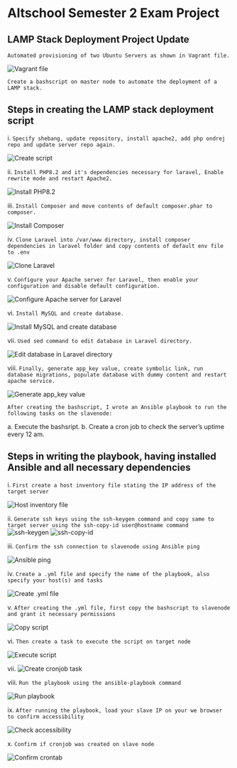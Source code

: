 # Altschool Semester 2 Exam Project
## LAMP Stack Deployment Project Update

`Automated provisioning of two Ubuntu Servers as shown in Vagrant file.`

![Vagrant file](./Vagrant%20file.png)

`Create a bashscript on master node to automate the deployment of a LAMP stack.`

## Steps in creating the LAMP stack deployment script

i. `Specify shebang, update repository, install apache2, add php ondrej repo and update server repo again.`

![Create script](./Create%20Bashsript.png)

ii. `Install PHP8.2 and it's dependencies necessary for laravel, Enable rewrite mode and restart Apache2.`

![Install PHP8.2](./Install%20PHP%20and%20dependencies.png)

iii. `Install Composer and move contents of default composer.phar to composer.`

![Install Composer](./Install%20composer.png)

iv. `Clone Laravel into /var/www directory, install composer dependencies in laravel folder and copy contents of default env file to .env`

![Clone Laravel](./Clone%20laravel%20into%20var-www%20directory.png)

v. `Configure your Apache server for Laravel, then enable your configuration and disable default configuration.`

![Configure Apache server for Laravel](./Configure%20Apache%20server%20for%20Laravel.png)

vi. `Install MySQL and create database.`

![Install MySQL and create database](./Install%20MySQL%20and%20create%20database.png)

vii. `Used sed command to edit database in Laravel directory.`

![Edit database in Laravel directory](./Use%20sed%20command%20to%20edit%20database%20files.png)

viii. `Finally, generate app_key value, create symbolic link, run database migrations, populate database with dummy content and restart apache service.`

![Generate app_key value](./Generate%20app%20key%20value.png)


`After creating the bashscript, I wrote an Ansible playbook to run the following tasks on the slavenode:`

a. Execute the bashsript.
b. Create a cron job to check the server’s uptime every 12 am.

## Steps in writing the playbook, having installed Ansible and all necessary dependencies

i. `First create a host inventory file stating the IP address of the target server`

![Host inventory file](./Host%20inventory%20file.png)

ii. `Generate ssh keys using the ssh-keygen command and copy same to target server using the ssh-copy-id user@hostname command`
![ssh-keygen](./ssh-keygen.png)
![ssh-copy-id](./ssh-copy-id.png)

iii. `Confirm the ssh connection to slavenode using Ansible ping`

![Ansible ping](./Ansible%20ping.png)

iv. `Create a .yml file and specify the name of the playbook, also specify your host(s) and tasks`

![Create .yml file](./Create%20playbook.png)

v. `After creating the .yml file, first copy the bashscript to slavenode and grant it necessary permissions`

![Copy script](./Copy%20script.png)

vi. `Then create a task to execute the script on target node`

![Execute script](./Execute%20script.png)

vii. ![Create cronjob task](./Create%20task%20for%20cronjob.png)

viii. `Run the playbook using the ansible-playbook command`

![Run playbook](./Run%20playbook.png)

ix. `After running the playbook, load your slave IP on your we browser to confirm accessibility`

![Check accessibility](./Verify%20PHP%20accessibility.png)

x. `Confirm if cronjob was created on slave node`

![Confirm crontab](./Confirm%20crontab.png)


